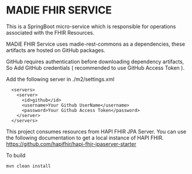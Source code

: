 # MADIE FHIR SERVICE

This is a SpringBoot micro-service which is responsible for operations associated with the FHIR Resources.

MADiE FHIR Service uses madie-rest-commons as a dependencies, these artifacts are hosted on GitHub packages.

GitHub requires authentication before downloading dependency artifacts, So Add GitHub credentials ( recommended to use GitHub Access Token ).

Add the following server in ./m2/settings.xml
```
  <servers>
    <server>
      <id>github</id>
      <username>Your Github UserName</username>
      <password>Your Github Access Token</password>
    </server>
  </servers>
```

This project consumes resources from HAPI FHIR JPA Server. You can use the following documentation to get a local instance of HAPI FHIR. https://github.com/hapifhir/hapi-fhir-jpaserver-starter

To build
```
mvn clean install
```
